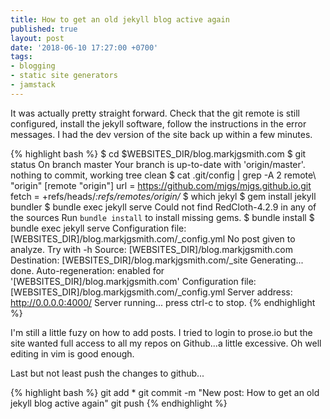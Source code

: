 ```yaml
---
title: How to get an old jekyll blog active again
published: true
layout: post
date: '2018-06-10 17:27:00 +0700'
tags:
- blogging
- static site generators
- jamstack
---
```


It was actually pretty straight forward. Check that the git remote is still configured, install the jekyll software, follow the instructions in the error messages. I had the dev version of the site back up within a few minutes.

{% highlight bash %}
$ cd $WEBSITES_DIR/blog.markjgsmith.com
$ git status
On branch master
Your branch is up-to-date with 'origin/master'.
nothing to commit, working tree clean
$ cat .git/config | grep -A 2 remote\ \"origin\"
[remote "origin"]
	url = https://github.com/mjgs/mjgs.github.io.git
	fetch = +refs/heads/*:refs/remotes/origin/*
$ which jekyl
$ gem install jekyll bundler
$ bundle exec jekyll serve
Could not find RedCloth-4.2.9 in any of the sources
Run `bundle install` to install missing gems.
$ bundle install
$ bundle exec jekyll serve
Configuration file: [WEBSITES_DIR]/blog.markjgsmith.com/_config.yml
No post given to analyze. Try with -h
            Source: [WEBSITES_DIR]/blog.markjgsmith.com
       Destination: [WEBSITES_DIR]/blog.markjgsmith.com/_site
      Generating...
                    done.
 Auto-regeneration: enabled for '[WEBSITES_DIR]/blog.markjgsmith.com'
Configuration file: [WEBSITES_DIR]/blog.markjgsmith.com/_config.yml
    Server address: http://0.0.0.0:4000/
  Server running... press ctrl-c to stop.
{% endhighlight %}

I'm still a little fuzy on how to add posts. I tried to login to prose.io but the site wanted full access to all my repos on Github...a little excessive. Oh well editing in vim is good enough.

Last but not least push the changes to github...

{% highlight bash %}
git add *
git commit -m "New post: How to get an old jekyll blog active again"
git push
{% endhighlight %}